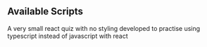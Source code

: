 ## Available Scripts

A very small react quiz with no styling developed to practise using typescript instead of javascript with react